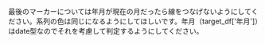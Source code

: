 最後のマーカーについては年月が現在の月だったら線をつなげないようにしてください。系列の色は同じになるようにしてほしいです。年月（target_df['年月']）はdate型なのでそれを考慮して判定するようにしてください。